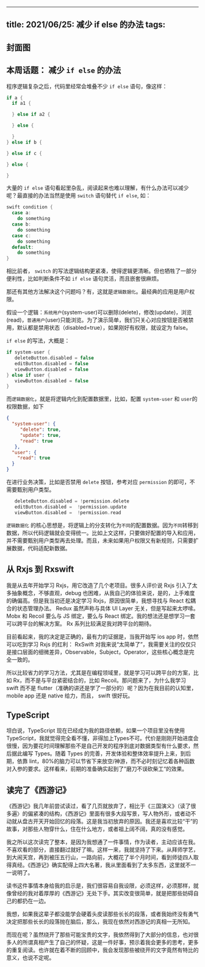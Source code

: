 
---
title: 2021/06/25: 减少 if else 的办法
tags: 
---
## 封面图

## 本周话题： 减少 `if else` 的办法
程序逻辑复杂之后，代码里经常会堆叠不少 `if else` 语句，像这样：

```swift
if a {
  if a1 {

  } else if a2 {

  } else {

  }
} else if b {

} else if c {

} else {

}
```
大量的 `if else` 语句看起里杂乱，阅读起来也难以理解，有什么办法可以减少呢？最直接的办法当然是使用 `switch` 语句替代 `if else`, 如：

```swift
swift condition {
  case a: 
    do something
  case b: 
    do something
  case c: 
    do something
  default: 
    do something
}
```
相比前者， `switch` 的写法逻辑结构更紧凑，使得逻辑更清晰。但也牺牲了一部分便利性，比如判断条件不如 `if else` 语句灵活，而且嵌套很麻烦。

那还有其他方法解决这个问题吗？有，这就是`逻辑数据化`。最经典的应用是用户权限。

假设一个逻辑：`系统用户`(system-user)可以删除(delete)，修改(update)，浏览(read)，`普通用户`(user)只能浏览。为了演示简单，我们只关心对应按钮是否被禁用，默认都是禁用状态（disabled=true），如果刚好有权限，就设定为 false。

`if else` 的写法，大概是：
```swift
if system-user {
   deleteButton.disabled = false
   editButton.disabled = false
   viewButton.disabled = false
} else if user {
   viewButton.disabled = false
}
```

而`逻辑数据化`，就是将逻辑内化到配置数据里，比如，配置 `system-user` 和 `user`的权限数据，如下

```JSON
{
  "system-user": {
     "delete": true,
     "update": true,
     "read": true
   },
  "user": {
    "read": true
  }
}
```
在进行业务决策，比如是否禁用 `delete` 按钮，参考对应 `permission` 的即可，不需要甄别用户类型。


```swift
   deleteButton.disabled = !permission.delete
   editButton.disabled =  !permission.update
   viewButton.disabled =  !permission.read
```

`逻辑数据化` 的核心思想是，将逻辑上的分支转化为`不同`的配置数据。因为`不同`转移到数据，所以代码逻辑就会变得统一。比如上文这样，只要做好配置的导入和应用，并不需要甄别用户类型再去处理。而且，未来如果用户权限又有新规则，只需要扩展数据，代码适配新数据。

## 从 Rxjs 到 Rxswift

我是从去年开始学习 Rxjs，用它改造了几个老项目。很多人评价说 Rxjs 引入了太多抽象概念，不够直观，debug 也困难，从我自己的体验来说，是的，上手难度的确偏高。但是我当初还是决定学习 Rxjs，原因很简单，我想寻找与 React 松耦合的状态管理办法。 Redux 虽然声称与具体 UI Layer 无关，但是写起来太啰嗦。 Mobx 和 Recoil 要么与 JS 绑定，要么与 React 绑定。我的想法还是想学习一套可以跨平台的解决方案。 Rx 系列比较满足我对跨平台的期待。

目前看起来，我的决定是正确的，最有力的证据是，当我开始写 ios app 时，依然可以吃到学习 Rxjs 的红利： RxSwift 对我来说“太简单了”，我需要关注的仅仅只是接口层面的细微差异，Observable，Subject，Operator，这些核心概念是完全一致的。

所以比较省力的学习方法，尤其是在编程领域里，就是学习可以跨平台的方案，比如 Rx，而不是与平台紧密结合的，比如 Recoil。那问题来了，为什么我学习 swift 而不是 flutter（准确的讲还是学了一部分的）呢？因为在我目前的认知里，mobile app 还是 native 给力，而且， swift 很好玩。

## TypeScript
坦白说，TypeScript 现在已经成为我的路径依赖，如果一个项目里没有使用 TypeScript，我就觉得完全看不懂，非得加上Types不可。代价是刚刚开始进度会很慢，因为要花时间理解那些不是自己开发的程序到底对数据类型有什么要求，然后据此编写 Types。随着 Types 的完善，开发体验和整体效率提升上来，到后期，依靠 lint，80%的脑力可以节省下来放空/神游，而不必时刻记忆着各种函数对入参的要求。这样看来，前期的准备确实起到了”磨刀不误砍柴工“的效果。

## 读完了《西游记》
《西游记》我几年前尝试读过，看了几页就放弃了，相比于《三国演义》（读了很多遍〉的偏紧凑的结构，《西游记》里面有很多大段写景，写人物外形，或者动不动就从盘古开天开始回忆的段落。这是我当初放弃的原因。我还是喜欢比较“干”的故事，对那些人物穿什么，住在什么地方，或者祖上阔不阔，真的没有感觉。

我之所以这次读完了整本，是因为我想通了一件事情，作为读者，主动应该在我。不喜欢看的部分，直接翻过就好了嘛。这样一来，我就坚持了下来。从拜师学艺，到大闹天宫，再到被压五行山，一路向前，大概花了半个月时间，看到师徒四人取得真经。《西游记》确实配得上四大名著，我从里面看到了太多东西，这里就不一一说明了。

读书这件事情本身给我的启示是，我们很容易自我设限，必须这样，必须那样，就像曾经的我对着厚厚的《西游记》无处下手。其实改变很简单，就是把那些妨碍自己的都扔在一边。

我想，如果我这辈子都没能学会硬着头皮读那些长长的段落，或者我始终没有勇气决定把那些长长的段落抛在脑后，那么，我现在依然对西游记的真相一无所知。

而现在呢？虽然绕开了那些可能宝贵的文字，我依然得到了大部分的信息，也对很多人的所谓真相产生了自己的怀疑，这是一件好事，预示着我会更多的思考，更多的重复阅读。也许就在着不断的回顾中，我会发现那些被绕开的文字竟然有特比的意义，也说不定呢。







